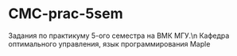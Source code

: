 # CMC-prac-5sem
Задания по практикуму 5-ого семестра на ВМК МГУ.\n
Кафедра оптимального управления, язык программирования Maple
